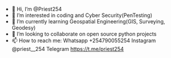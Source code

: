 - 👋 Hi, I’m @Priest254
- 👀 I’m interested in coding and Cyber Security(PenTesting)
- 🌱 I’m currently learning Geospatial Engineering(GIS, Surveying, Geodesy)
- 💞️ I’m looking to collaborate on open source python projects
- 📫 How to reach me: Whatsapp +254790055254 Instagram @priest__254 Telegram https://t.me/priest254
